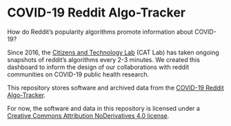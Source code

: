 # COVID-19 Reddit Algo-Tracker

How do Reddit’s popularity algorithms promote information about COVID-19?

Since 2016, the [Citizens and Technology Lab](https://citizensandtech) (CAT Lab) has taken ongoing snapshots of reddit’s algorithms every 2-3 minutes. We created this dashboard to inform the design of our collaborations with reddit communities on COVID-19 public health research.

This repository stores software and archived data from the [COVID-19 Reddit Algo-Tracker](https://covid-algotracker.citizensandtech.org/).

For now, the software and data in this repository is licensed under a [Creative Commons Attribution NoDerivatives 4.0 license](https://creativecommons.org/licenses/by-nd/4.0/). 
